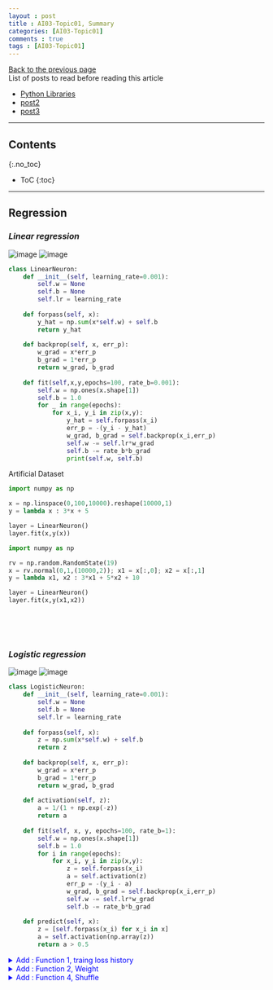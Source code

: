 ```yaml
---
layout : post
title : AI03-Topic01, Summary
categories: [AI03-Topic01]
comments : true
tags : [AI03-Topic01]
---
```

[Back to the previous page](https://userdyk-github.github.io/ai03/AI03-Fundamental-of-deep-learning.html) <br>
List of posts to read before reading this article
- <a href='https://userdyk-github.github.io/pl03/PL03-Libraries.html' target="_blank">Python Libraries</a>
- <a href='https://userdyk-github.github.io/'>post2</a>
- <a href='https://userdyk-github.github.io/'>post3</a>

---

## Contents
{:.no_toc}

* ToC
{:toc}

<hr class="division1">


## **Regression**
### ***Linear regression***
![image](https://user-images.githubusercontent.com/52376448/69369878-291a0480-0ce0-11ea-8615-28ce7d19a464.png)
![image](https://user-images.githubusercontent.com/52376448/69403808-e0456880-0d3e-11ea-9764-7a88e0a4f342.png)

```python
class LinearNeuron:
    def __init__(self, learning_rate=0.001):
        self.w = None
        self.b = None
        self.lr = learning_rate
    
    def forpass(self, x):
        y_hat = np.sum(x*self.w) + self.b
        return y_hat
    
    def backprop(self, x, err_p):
        w_grad = x*err_p
        b_grad = 1*err_p
        return w_grad, b_grad
    
    def fit(self,x,y,epochs=100, rate_b=0.001):
        self.w = np.ones(x.shape[1])
        self.b = 1.0
        for _ in range(epochs):
            for x_i, y_i in zip(x,y):
                y_hat = self.forpass(x_i)
                err_p = -(y_i - y_hat)
                w_grad, b_grad = self.backprop(x_i,err_p)
                self.w -= self.lr*w_grad
                self.b -= rate_b*b_grad
                print(self.w, self.b)
```
<span class="frame3">Artificial Dataset</span><br>
```python
import numpy as np

x = np.linspace(0,100,10000).reshape(10000,1)
y = lambda x : 3*x + 5

layer = LinearNeuron()
layer.fit(x,y(x))
```
```python
import numpy as np

rv = np.random.RandomState(19)
x = rv.normal(0,1,(10000,2)); x1 = x[:,0]; x2 = x[:,1]
y = lambda x1, x2 : 3*x1 + 5*x2 + 10

layer = LinearNeuron()
layer.fit(x,y(x1,x2))
```
<br><br><br>

### ***Logistic regression***
![image](https://user-images.githubusercontent.com/52376448/69402086-28ae5780-0d3a-11ea-9524-632ce29de793.png)
![image](https://user-images.githubusercontent.com/52376448/69403870-0c60e980-0d3f-11ea-95a9-96b0ce2b4cf5.png)

```python
class LogisticNeuron:
    def __init__(self, learning_rate=0.001):
        self.w = None
        self.b = None
        self.lr = learning_rate
        
    def forpass(self, x):
        z = np.sum(x*self.w) + self.b
        return z
    
    def backprop(self, x, err_p):
        w_grad = x*err_p
        b_grad = 1*err_p
        return w_grad, b_grad
    
    def activation(self, z):
        a = 1/(1 + np.exp(-z))
        return a
    
    def fit(self, x, y, epochs=100, rate_b=1):
        self.w = np.ones(x.shape[1])
        self.b = 1.0
        for i in range(epochs):
            for x_i, y_i in zip(x,y):
                z = self.forpass(x_i)
                a = self.activation(z)
                err_p = -(y_i - a)
                w_grad, b_grad = self.backprop(x_i,err_p)
                self.w -= self.lr*w_grad
                self.b -= rate_b*b_grad
    
    def predict(self, x):
        z = [self.forpass(x_i) for x_i in x]
        a = self.activation(np.array(z))
        return a > 0.5
```
<details markdown="1">
<summary class='jb-small' style="color:blue">Add : Function 1, traing loss history</summary>
<hr class='division3'>
```python
class metric():
    def __init__(self):
        """<<<F1[1]>>>"""
        self.losses = []
        """<<<F1[1]>>>"""
        
    """<<<F1[4]>>>"""    
    def loss(self):
        plt.clf()
        plt.grid(True)
        plt.plot(self.losses)
        plt.xlabel('Epochs')
        plt.ylabel('Loss')
        display.display(plt.gcf())
        display.clear_output(wait=True)

    def loss_save(self):
        np.savetxt('loss.txt', self.losses)
        plt.clf()
        plt.grid(True)
        plt.plot(self.losses)
        plt.xlabel('Epochs')
        plt.ylabel('Loss')
        plt.savefig('loss.jpg')
    """<<<F1[4]>>>"""    
        
class LogisticNeuron(metric):
    def __init__(self, learning_rate=0.001):
        super().__init__()
        self.w = None
        self.b = None
        self.lr = learning_rate
        
    def forpass(self, x):
        z = np.sum(x*self.w) + self.b
        return z
    
    def backprop(self, x, err_p):
        w_grad = x*err_p
        b_grad = 1*err_p
        return w_grad, b_grad
    
    def activation(self, z):
        a = 1/(1 + np.exp(-z))
        return a
    
    def fit(self, x, y, epochs=100, rate_b=1):
        self.w = np.ones(x.shape[1])
        self.b = 1.0
        for i in range(epochs):
            """<<<F1[2]>>>"""
            loss = 0
            """<<<F1[2]>>>"""
            for x_i, y_i in zip(x,y):
                z = self.forpass(x_i)
                a = self.activation(z)
                err_p = -(y_i - a)
                w_grad, b_grad = self.backprop(x_i,err_p)
                self.w -= self.lr*w_grad
                self.b -= rate_b*b_grad
                """<<<F1[3]"""        
                a = np.clip(a, 1e-10, 1 - 1e-10)
                loss += -(y_i*np.log(a)+(1-y_i)*np.log(1-a))
            self.losses.append(loss/len(y))
            self.loss()
        self.loss_save()
        """F1[3]>>>"""
        
    def predict(self, x):
        z = [self.forpass(x_i) for x_i in x]
        a = self.activation(np.array(z))
        return a > 0.5
```
```python
import numpy as np

rv = np.random.RandomState(19)
x = rv.normal(0,1,(1000,2)); x1 = x[:,0]; x2 = x[:,1]
y = lambda x1, x2 : 1/(1+np.exp(-3*x1 -5*x2 - 10))

layer = LogisticNeuron()
layer.fit(x,y(x1,x2))
```
```python
plt.plot(layer.losses)
```
<hr class='division3'>
</details>

<details markdown="1">
<summary class='jb-small' style="color:blue">Add : Function 2, Weight</summary>
<hr class='division3'>
```python
class metric():
    def __init__(self):
        """<<<F2[1]>>>"""
        self.w_histories = []
        """<<<F2[1]>>>"""
        
    """<<<F2[3]>>>"""    
    def w_history(self):
        print(*self.w, self.b)
        display.clear_output(wait=True)

    def w_history_save(self):
        np.savetxt('weight.txt', self.w_histories)
    """<<<F2[3]>>>"""


class LogisticNeuron(metric):
    def __init__(self, learning_rate=0.001):
        super().__init__()
        self.w = None
        self.b = None
        self.lr = learning_rate
        
    def forpass(self, x):
        z = np.sum(x*self.w) + self.b
        return z
    
    def backprop(self, x, err_p):
        w_grad = x*err_p
        b_grad = 1*err_p
        return w_grad, b_grad
    
    def activation(self, z):
        a = 1/(1 + np.exp(-z))
        return a
    
    def fit(self, x, y, epochs=300, rate_b=1):
        self.w = np.ones(x.shape[1])
        self.b = 1.0
        for i in range(epochs):
            for x_i, y_i in zip(x,y):
                z = self.forpass(x_i)
                a = self.activation(z)
                err_p = -(y_i - a)
                w_grad, b_grad = self.backprop(x_i,err_p)
                self.w -= self.lr*w_grad
                self.b -= rate_b*b_grad
            """<<<F2[2]"""
            self.w_histories.append([*self.w, self.b])
            self.w_history()
        self.w_history_save()
        """F2[2]>>>"""
        
    def predict(self, x):
        z = [self.forpass(x_i) for x_i in x]
        a = self.activation(np.array(z))
        return a > 0.5
```
<hr class='division3'>
</details>


<details markdown="1">
<summary class='jb-small' style="color:blue">Add : Function 3, Bias</summary>
<hr class='division3'>
```python
class LogisticNeuron:
    def __init__(self, learning_rate=0.001):
        self.w = None
        self.b = None
        self.lr = learning_rate        
        
    def forpass(self, x):
        z = np.sum(x*self.w) + self.b
        return z
    
    def backprop(self, x, err_p):
        w_grad = x*err_p
        b_grad = 1*err_p
        return w_grad, b_grad
    
    """<<<F3[1]>>>"""
    def add_bias(self, x):
        return np.c_p[np.ones((x.shape[0],1)),x]
    """<<<F3[1]>>>"""
    
    def activation(self, z):
        a = 1/(1 + np.exp(-z))
        return a
    
    def fit(self, x, y, epochs=100, rate_b=1):
        self.w = np.ones(x.shape[1])
        self.b = 1.0
        for i in range(epochs):    
            for x_i, y_i in zip(x,y):
                z = self.forpass(x_i)
                a = self.activation(z)
                err_p = -(y_i - a)
                w_grad, b_grad = self.backprop(x_i,err_p)
                self.w -= self.lr*w_grad
                self.b -= rate_b*b_grad
    
    def predict(self, x):
        z = [self.forpass(x_i) for x_i in x]
        a = self.activation(np.array(z))
        return a > 0.5
```
<hr class='division3'>
</details>
<details markdown="1">
<summary class='jb-small' style="color:blue">Add : Function 4, Shuffle</summary>
<hr class='division3'>
```python
class LogisticNeuron:
    def __init__(self, learning_rate=0.001):
        self.w = None
        self.b = None
        self.lr = learning_rate        
        
    def forpass(self, x):
        z = np.sum(x*self.w) + self.b
        return z
    
    def backprop(self, x, err_p):
        w_grad = x*err_p
        b_grad = 1*err_p
        return w_grad, b_grad
    
    def activation(self, z):
        a = 1/(1 + np.exp(-z))
        return a
    
    def fit(self, x, y, epochs=100, rate_b=1):
        self.w = np.ones(x.shape[1])
        self.b = 1.0
        for i in range(epochs):
            """<<<F4[1]>>>"""
            indexes = np.random.permutation(np.arange(len(x))) 
            for i in indexes:                                  
                z = self.forpass(x[i])                         
                a = self.activation(z)                         
                err_p = -(y[i] - a)                            
                w_grad, b_grad = self.backprop(x[i], err_p)    
                self.w -= self.lr*w_grad
                self.b -= rate_b*b_grad
            """<<<F4[1]>>>"""
            
    def predict(self, x):
        z = [self.forpass(x_i) for x_i in x]
        a = self.activation(np.array(z))
        return a > 0.5
```
<hr class='division3'>
</details>
<span class="frame3">Artificial Dataset</span><br>
```python
import numpy as np

rv = np.random.RandomState(19)
x = rv.normal(0,1,(10000,2)); x1 = x[:,0]; x2 = x[:,1]
y = lambda x1, x2 : 1/(1+np.exp(-3*x1 -5*x2 - 10))

layer = LogisticNeuron()
layer.fit(x,y(x1,x2))
```
<span class="frame3">Real Dataset</span><br>
```python
import numpy as np
from sklearn.datasets import load_breast_cancer
from sklearn.model_selection import train_test_split

loaded_dataset = load_breast_cancer()
x = loaded_dataset.data
y = loaded_dataset.target
x_train, x_test, y_train, y_test = train_test_split(x,y,stratify=y,test_size=0.2,random_state=42)

layer=LogisticNeuron()
layer.fit(x_train,y_train)
```
<br><br><br>

### ***Latest Version SingleLayer***
```python
class metric():
    def __init__(self):
        self.losses = []
        self.w_histories = []
        
    def loss(self):
        plt.clf()
        plt.grid(True)
        plt.plot(self.losses)
        plt.xlabel('Epochs')
        plt.ylabel('Loss')
        display.display(plt.gcf())
        #display.clear_output(wait=True)

    def loss_save(self):
        np.savetxt('loss.txt', self.losses)
        plt.clf()
        plt.grid(True)
        plt.plot(self.losses)
        plt.xlabel('Epochs')
        plt.ylabel('Loss')
        plt.savefig('loss.jpg')
        
    def w_history(self):
        print(*self.w, self.b)
        display.clear_output(wait=True)

    def w_history_save(self):
        np.savetxt('weight.txt', self.w_histories)


class SingleLayer(metric):
    def __init__(self, learning_rate=0.001):
        super().__init__()
        self.w = None
        self.b = None
        self.lr = learning_rate                
    
    def forpass(self, x):
        z = np.sum(x*self.w) + self.b
        return z
    
    def backprop(self, x ,err_p):
        w_grad = x * err_p
        b_grad = 1 * err_p
        return w_grad, b_grad
    
    def add_bias(self, x):
        return np.c_p[np.ones((x.shape[0],1)),x]
    
    def activation(self, z):
        a = 1 / (1 + np.exp(-z))
        return a
    
    def fit(self, x, y, epochs=100, rate_b=1):
        self.w = np.ones(x.shape[1])
        self.b = 1.0
        for i in range(epochs):
            loss = 1.0
            indexes = np.random.permutation(np.arange(len(x)))
            for i in indexes:
                z = self.forpass(x[i])
                a = self.activation(z)
                err_p = -(y[i] - a)
                w_grad, b_grad = self.backprop(x[i], err_p)
                self.w -= self.lr*w_grad
                self.b -= rate_b*b_grad
                a = np.clip(a, 1e-10, 1 - 1e-10)                
                loss += -(y[i]*np.log(a)+(1-y[i])*np.log(1-a))
            self.losses.append(loss/len(y))
            self.loss()
            self.w_histories.append([*self.w, self.b])
            self.w_history()
        self.loss_save()
        self.w_history_save()
        
    def predict(self, x):
        z = [self.forpass(x_i) for x_i in x]
        return np.array(z) > 0
    
    def score(self, x, y):
        return np.mean(self.predict(x) == y)
```
<span class="frame3">Artificial Dataset</span><br>
```python
import numpy as np

rv = np.random.RandomState(19)
x = rv.normal(0,1,(10000,2)); x1 = x[:,0]; x2 = x[:,1]
y = lambda x1, x2 : 1/(1+np.exp(-3*x1 -5*x2 - 10))

layer = SingleLayer()
layer.fit(x,y(x1,x2))
```
<span class="frame3">Real Dataset</span><br>
```python
import numpy as np
from sklearn.datasets import load_breast_cancer
from sklearn.model_selection import train_test_split

loaded_dataset = load_breast_cancer()
x = loaded_dataset.data
y = loaded_dataset.target
x_train, x_test, y_train, y_test = train_test_split(x,y,stratify=y,test_size=0.2,random_state=42)

layer=SingleLayer()
layer.fit(x_train,y_train)
layer.score(x_test,y_test)
```
<details markdown="1">
<summary class='jb-small' style="color:blue">by scikit-learn</summary>
<hr class='division3'>
```python
import numpy as np
from sklearn.datasets import load_breast_cancer
from sklearn.model_selection import train_test_split
from sklearn.linear_model import SGDClassifier

loaded_dataset = load_breast_cancer()
x = loaded_dataset.data
y = loaded_dataset.target
x_train, x_test, y_train, y_test = train_test_split(x,y,stratify=y,test_size=0.2,random_state=42)

sgd = SGDClassifier(loss='log', max_iter=100, tol=1e-3, random_state=42)
sgd.fit(x_train, y_train)
sgd.score(x_test,y_test)
```
<hr class='division3'>
</details>

<br><br><br>

<hr class="division2">

## **Training skills on sigle layer**

### ***Version 0 : Basic Model of Single Layer***
```python
class SingleLayer:
    def __init__(self, learning_rate=0.1):
        self.w = None
        self.b = None
        self.lr = learning_rate
        
    def forpass(self, x):
        z = np.sum(x*self.w) + self.b
        return z
    
    def backprop(self, x ,err_p):
        w_grad = x * err_p
        b_grad = 1 * err_p
        return w_grad, b_grad
    
    def activation(self, z):
        a = 1 / (1 + np.exp(-z))
        return a
    
    def fit(self, x, y, epochs=1, rate_b=1):
        self.w = np.ones(x.shape[1])
        self.b = 0
        for i in range(epochs):
            indexes = np.random.permutation(np.arange(len(x)))            
            for i in indexes:
                z = self.forpass(x[i])
                a = self.activation(z)
                err_p = -(y[i] - a)
                w_grad, b_grad = self.backprop(x[i], err_p)
                self.w -= self.lr*w_grad
                self.b -= rate_b*b_grad
        
    def predict(self, x):
        z = [self.forpass(x_i) for x_i in x]
        return np.array(z) > 0
    
    def score(self, x, y):
        return np.mean(self.predict(x) == y)
```
<span class="frame3">Artificial Dataset</span><br>
```python
import numpy as np
from sklearn.model_selection import train_test_split

rv = np.random.RandomState(19)
x = rv.normal(0,1,(10000,2)); x1 = x[:,0]; x2 = x[:,1]
y = lambda x1, x2 : 1/(1+np.exp(-3*x1 -5*x2 - 10))

x_train_all, x_test, y_train_all, y_test = train_test_split(x, y(x1,x2), test_size=0.2, random_state=42)
x_train, x_val, y_train, y_val = train_test_split(x_train_all, y_train_all, test_size=0.2, random_state=42)

layer = SingleLayer()
layer.fit(x_train,y_train)
layer.score(x_test,y_test)
```
<span class="frame3">Real Dataset</span><br>
```python
import numpy as np
from sklearn.datasets import load_breast_cancer
from sklearn.model_selection import train_test_split

loaded_dataset = load_breast_cancer()
x = loaded_dataset.data
y = loaded_dataset.target
x_train_all, x_test, y_train_all, y_test = train_test_split(x, y, test_size=0.2, random_state=42)
x_train, x_val, y_train, y_val = train_test_split(x_train_all, y_train_all, test_size=0.2, random_state=42)

layer=SingleLayer()
layer.fit(x_train,y_train)
layer.score(x_test,y_test)
```
<br><br><br>

---


### ***Version 1 : update rate according to weight history for train-dataset***
```python
class SingleLayer:
    def __init__(self, learning_rate=0.1):
        self.w = None
        self.b = None
        self.lr = learning_rate
        """<<<V1>>>"""
        self.w_history = []
        """<<<V1>>>"""
        
    def forpass(self, x):
        z = np.sum(x*self.w) + self.b
        return z
    
    def backprop(self, x ,err_p):
        w_grad = x * err_p
        b_grad = 1 * err_p
        return w_grad, b_grad
    
    def activation(self, z):
        a = 1 / (1 + np.exp(-z))
        return a
    
    def fit(self, x, y, epochs=1, rate_b=1):
        self.w = np.ones(x.shape[1])
        self.b = 0
        """<<<V1>>>"""
        self.w_history.append(self.w.copy())
        """<<<V1>>>"""
        for i in range(epochs):
            indexes = np.random.permutation(np.arange(len(x)))            
            for i in indexes:
                z = self.forpass(x[i])
                a = self.activation(z)
                err_p = -(y[i] - a)
                w_grad, b_grad = self.backprop(x[i], err_p)
                self.w -= self.lr*w_grad
                self.b -= rate_b*b_grad
                """<<<V1>>>"""
                self.w_history.append(self.w.copy())
                """<<<V1>>>"""
                print(self.w, self.b)
        
    def predict(self, x):
        z = [self.forpass(x_i) for x_i in x]
        return np.array(z) > 0
    
    def score(self, x, y):
        return np.mean(self.predict(x) == y)
```
<details markdown="1">
<summary class='jb-small' style="color:blue">OUTPUT</summary>
<hr class='division3'>
<hr class='division3'>
</details>

<br><br><br>

---

### ***Version 2 : standardization***
```python

```
<details markdown="1">
<summary class='jb-small' style="color:blue">OUTPUT</summary>
<hr class='division3'>
<hr class='division3'>
</details>

<br><br><br>

---

### ***Version 3 : update rate according to weight history for validation-dataset***
```python

```
<details markdown="1">
<summary class='jb-small' style="color:blue">OUTPUT</summary>
<hr class='division3'>
<hr class='division3'>
</details>

<br><br><br>

---

### ***Version 4 : early stopping***
```python

```
<details markdown="1">
<summary class='jb-small' style="color:blue">OUTPUT</summary>
<hr class='division3'>
<hr class='division3'>
</details>

<br><br><br>

---

### ***Version 5 : regularization(L1)***
```python

```
<details markdown="1">
<summary class='jb-small' style="color:blue">OUTPUT</summary>
<hr class='division3'>
<hr class='division3'>
</details>

<br><br><br>

---

### ***Version 6 : regularization(L2)***
```python

```
<details markdown="1">
<summary class='jb-small' style="color:blue">OUTPUT</summary>
<hr class='division3'>
<hr class='division3'>
</details>

<br><br><br>

---

### ***Version 7 : vectorization***
```python

```
<details markdown="1">
<summary class='jb-small' style="color:blue">OUTPUT</summary>
<hr class='division3'>
<hr class='division3'>
</details>

<br><br><br>

<hr class="division2">

## **Multi Layer**
### ***Dual Layer***
<br><br><br>

<hr class="division2">

## **Classification**
<br><br><br>

<hr class="division2">

## **Convolutional neural network**
<br><br><br>

<hr class="division2">

## **Recurrent neural network**
<br><br><br>

<hr class="division1">

List of posts followed by this article
- [post1](https://userdyk-github.github.io/)
- <a href='https://userdyk-github.github.io/'>post2</a>
- <a href='https://userdyk-github.github.io/'>post3</a>

---

Reference
- [post1](https://userdyk-github.github.io/)
- <a href='https://userdyk-github.github.io/'>post2</a>
- <a href='https://userdyk-github.github.io/'>post3</a>

---

<details markdown="1">
<summary class='jb-small' style="color:blue">OUTPUT</summary>
<hr class='division3'>
<hr class='division3'>
</details>



